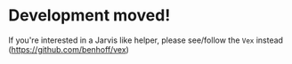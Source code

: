 # Development moved!
If you're interested in a Jarvis like helper, please see/follow the `Vex` instead (https://github.com/benhoff/vex)
